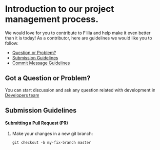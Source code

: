 # Introduction to our project management process.
We would love for you to contribute to Flilia and help make it even better than it is today! As a contributor, here are guidelines we would like you to follow:

- [Question or Problem?](#question)
- [Submission Guidelines](#submit)
- [Commit Message Guidelines](#commit)

## <a name="question"></a> Got a Question or Problem?
You can start discussion and ask any question related with development in [Developers team][developers-team] 

## <a name="submit"></a> Submission Guidelines

#### Submitting a Pull Request (PR)
1. Make your changes in a new git branch:
     ```shell
     git checkout -b my-fix-branch master
     ```

#
[developers-team]: https://github.com/orgs/flilia/teams/developers-team